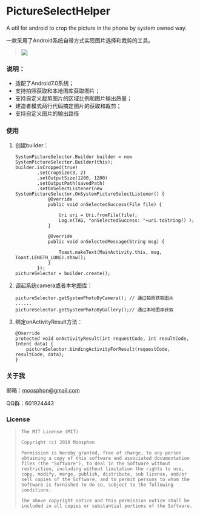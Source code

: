 # PictureSelectHelper
A util for android to crop the picture in the phone by system owned way.

一款采用了Android系统自带方式实现图片选择和裁剪的工具。

> ![](https://github.com/Moosphan/PictureSelectHelper/blob/535dc2fd0895e4bb910835e7f68a787d08a39650/SystemPictureSelector-master/art/sys_crop.gif)

### 说明：

- 适配了Android7.0系统；
- 支持拍照获取和本地图库获取图片；
- 支持自定义裁剪图片的区域比例和图片输出质量；
- 建造者模式两行代码搞定图片的获取和裁剪；
- 支持自定义图片的输出路径

### 使用

1. 创建builder：

   ```
   SystemPictureSelector.Builder builder = new SystemPictureSelector.Builder(this);
   builder.isCropped(true)
           .setCropSize(3, 2)
           .setOutputSize(1200, 1200)
           .setOutputPath(savedPath)
           .setOnSelectListener(new SystemPictureSelector.OnSystemPictureSelectListener() {
               @Override
               public void onSelectedSuccess(File file) {

                   Uri uri = Uri.fromFile(file);
                   Log.e(TAG, "onSelectedSuccess: "+uri.toString() );
               }

               @Override
               public void onSelectedMessage(String msg) {

                   Toast.makeText(MainActivity.this, msg, Toast.LENGTH_LONG).show();
               }
           });
   pictureSelector = builder.create();
   ```

2. 调起系统camera或者本地图库：

   ```
   pictureSelector.getSystemPhotoByCamera(); // 通过拍照获取图片
   ......
   pictureSelector.getSystemPhotoByGallery();// 通过本地图库获取
   ```

3. 绑定onActivityResult方法：

   ```
   @Override
   protected void onActivityResult(int requestCode, int resultCode, Intent data) {
       pictureSelector.bindingActivityForResult(requestCode, resultCode, data);
   }
   ```

### 关于我

邮箱：moosphon@gmail.com

QQ群：601924443

### License

> ```
> The MIT License (MIT)
>
> Copyright (c) 2018 Moosphon
>
> Permission is hereby granted, free of charge, to any person obtaining a copy of this software and associated documentation files (the "Software"), to deal in the Software without restriction, including without limitation the rights to use, copy, modify, merge, publish, distribute, sub license, and/or sell copies of the Software, and to permit persons to whom the Software is furnished to do so, subject to the following conditions:
>
> The above copyright notice and this permission notice shall be included in all copies or substantial portions of the Software.
> ```